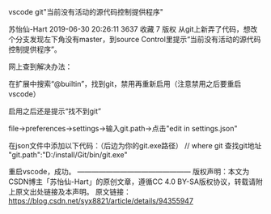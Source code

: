 <!--
 * @Author: wangyunbo
 * @Date: 2022-01-13 08:55:16
 * @LastEditors: wangyunbo
 * @LastEditTime: 2022-01-13 08:55:18
 * @FilePath: \dayByday\git\vscode.md
 * @Description: file content
-->
vscode git"当前没有活动的源代码控制提供程序"

苏怡仙-Hart 2019-06-30 20:26:11  3637  收藏 7
版权
从git上新弄了代码，想改个分支发现左下角没有master，到source Control里提示“当前没有活动的源代码控制提供程序”。

网上查到解决办法：

在扩展中搜索“@builtin”，找到git，禁用再重新启用（注意禁用之后要重启vscode）



启用之后还是提示“找不到git”

file->preferences->settings->输入git.path->点击"edit in settings.json"





在json文件中添加以下代码：（后边为你的git.exe路径）
// where git 查找git地址
"git.path":"D:/install/Git/bin/git.exe"



重启vscode，成功。
————————————————
版权声明：本文为CSDN博主「苏怡仙-Hart」的原创文章，遵循CC 4.0 BY-SA版权协议，转载请附上原文出处链接及本声明。
原文链接：https://blog.csdn.net/syx8821/article/details/94355947